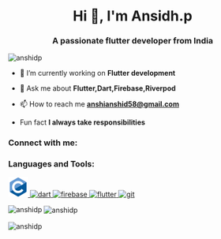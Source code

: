 <h1 align="center">Hi 👋, I'm Ansidh.p</h1>
<h3 align="center">A passionate flutter developer from India</h3>

<p align="left"> <img src="https://komarev.com/ghpvc/?username=anshidp&label=Profile%20views&color=0e75b6&style=flat" alt="anshidp" /> </p>

- 🔭 I’m currently working on **Flutter development**

- 💬 Ask me about **Flutter,Dart,Firebase,Riverpod**

- 📫 How to reach me **anshianshid58@gmail.com**

- Fun fact **I always take responsibilities**

<h3 align="left">Connect with me:</h3>
<p align="left">
</p>

<h3 align="left">Languages and Tools:</h3>
<p align="left"> <a href="https://www.cprogramming.com/" target="_blank" rel="noreferrer"> <img src="https://raw.githubusercontent.com/devicons/devicon/master/icons/c/c-original.svg" alt="c" width="40" height="40"/> </a> <a href="https://dart.dev" target="_blank" rel="noreferrer"> <img src="https://www.vectorlogo.zone/logos/dartlang/dartlang-icon.svg" alt="dart" width="40" height="40"/> </a> <a href="https://firebase.google.com/" target="_blank" rel="noreferrer"> <img src="https://www.vectorlogo.zone/logos/firebase/firebase-icon.svg" alt="firebase" width="40" height="40"/> </a> <a href="https://flutter.dev" target="_blank" rel="noreferrer"> <img src="https://www.vectorlogo.zone/logos/flutterio/flutterio-icon.svg" alt="flutter" width="40" height="40"/> </a> <a href="https://git-scm.com/" target="_blank" rel="noreferrer"> <img src="https://www.vectorlogo.zone/logos/git-scm/git-scm-icon.svg" alt="git" width="40" height="40"/> </a> </p>

<p><img align="left" src="https://github-readme-stats.vercel.app/api/top-langs?username=anshidp&show_icons=true&locale=en&layout=compact" alt="anshidp" /></p>

<p>&nbsp;<img align="center" src="https://github-readme-stats.vercel.app/api?username=anshidp&show_icons=true&locale=en" alt="anshidp" /></p>

<p><img align="center" src="https://github-readme-streak-stats.herokuapp.com/?user=anshidp&" alt="anshidp" /></p>
